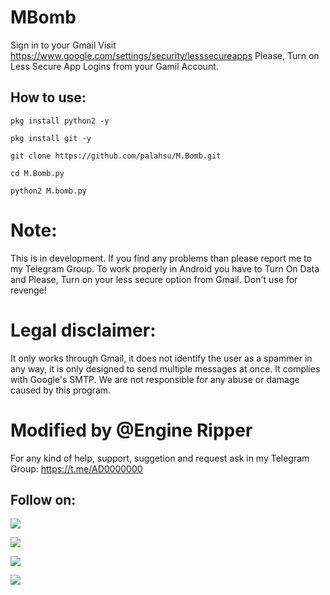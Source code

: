 # MBomb

Sign in to your Gmail
Visit https://www.google.com/settings/security/lesssecureapps
Please, Turn on Less Secure App Logins from your Gamil Account.

## How to use:
`pkg install python2 -y`

`pkg install git -y`

`git clone https://github.com/palahsu/M.Bomb.git`

`cd M.Bomb.py`

`python2 M.bomb.py`
 
# Note:
This is in development. If you find any problems than please report me to my Telegram Group. To work properly in Android you have to Turn On Data and Please, Turn on your less secure option from Gmail. Don't use for revenge!

# Legal disclaimer:
It only works through Gmail, it does not identify the user as a spammer in any way, it is only designed to send multiple messages at once. It complies with Google's SMTP. We are not responsible for any abuse or damage caused by this program.

# Modified by @Engine Ripper

For any kind of help, support, suggetion and request ask in my Telegram Group:
https://t.me/AD0000000

## Follow on:
<p align="left">
<a href="https://github.com/palahsu"><img src="https://img.shields.io/badge/GitHub-Follow%20on%20GitHub-inactive.svg?logo=github"></a>
</p><p align="left">
<a href="https://twitter.com/palashgamer"><img src="https://img.shields.io/badge/Twitter-Follow%20on%20Twitter-informational.svg?logo=twitter"></a>
</p><p align="left">
<a href="https://facebook.com/Aduri.knox"><img src="https://img.shields.io/badge/Facebook-Follow%20on%20Facebook-blue.svg?logo=facebook"></a>
</p><p align="left">
<a href="https://instagram.com/palashgamer"><img src="https://img.shields.io/badge/Instagram-Follow%20on%20Instagram-important.svg?logo=instagram"></a>
</p>
